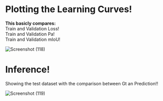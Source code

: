 # Plotting the Learning Curves!

**This basicly compares:**  
Train and Validation Loss!  
Train and Validation Pa!  
Train and Validation mIoU!  

![Screenshot (118)](https://github.com/TeachAI-UZ/CodingMasters/assets/89033710/5d5a1ab2-20ba-48f3-abfc-df861581d78c)


# Inference!

Showing the test dataset with the comparison between Gt an Prediction!!

![Screenshot (119)](https://github.com/TeachAI-UZ/CodingMasters/assets/89033710/15139e65-d91b-4671-9f14-4420d86c8814)
